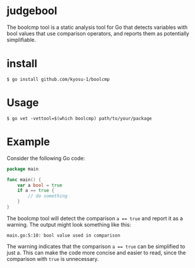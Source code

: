 # judgebool

The boolcmp tool is a static analysis tool for Go that detects variables with bool values that use comparison operators, and reports them as potentially simplifiable. 

# install

```
$ go install github.com/kyosu-1/boolcmp
```

# Usage

```
$ go vet -vettool=$(which boolcmp) path/to/your/package
```

# Example

Consider the following Go code:

```go
package main

func main() {
    var a bool = true
    if a == true {
        // do something
    }
}
```

The boolcmp tool will detect the comparison `a == true` and report it as a warning. The output might look something like this: 

```
main.go:5:10: bool value used in comparison
```

The warning indicates that the comparison `a == true` can be simplified to just a. This can make the code more concise and easier to read, since the comparison with `true` is unnecessary.